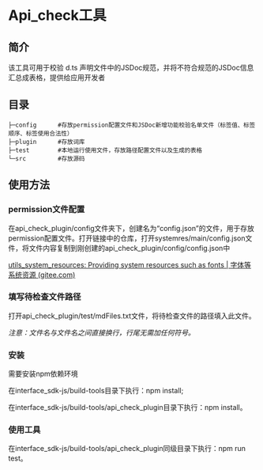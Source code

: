 #  Api_check工具

## 简介

该工具可用于校验 d.ts 声明文件中的JSDoc规范，并将不符合规范的JSDoc信息汇总成表格，提供给应用开发者

## 目录

```
├─config      #存放permission配置文件和JSDoc新增功能校验名单文件（标签值、标签顺序、标签使用合法性）
├─plugin      #存放词库
├─test        #本地运行使用文件，存放路径配置文件以及生成的表格
└─src         #存放源码
```

## 使用方法

### permission文件配置

在api_check_plugin/config文件夹下，创建名为“config.json”的文件，用于存放permission配置文件。打开链接中的仓库，打开systemres/main/config.json文件，将文件内容复制到刚创建的api_check_plugin/config/config.json中

[utils_system_resources: Providing system resources such as fonts | 字体等系统资源 (gitee.com)](https://gitee.com/openharmony/utils_system_resources)

### 填写待检查文件路径

打开api_check_plugin/test/mdFiles.txt文件，将待检查文件的路径填入此文件。

*注意：文件名与文件名之间直接换行，行尾无需加任何符号。*

### 安装

需要安装npm依赖环境

在interface_sdk-js/build-tools目录下执行：npm install;

在interface_sdk-js/build-tools/api_check_plugin目录下执行：npm install。

### 使用工具

在interface_sdk-js/build-tools/api_check_plugin同级目录下执行：npm run test。

